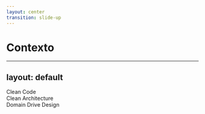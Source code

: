 ```yaml
---
layout: center
transition: slide-up
---
```


# Contexto

---
layout: default
---

<div class="my-auto h-full w-full flex justify-evenly items-center">
  <div class="size-40 grid place-content-center border"v-mark.box="{at: 1}">Clean Code</div>
  <div class="size-40 grid place-content-center border" v-motion :initial="{opacity: 1}" :click-1="{opacity: 0.5}">Clean Architecture</div>
  <div class="size-40 grid place-content-center border" v-motion :initial="{opacity: 1}" :click-1="{opacity: 0.5}">Domain Drive Design</div>
</div>
